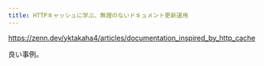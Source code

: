 ```yaml
---
title: HTTPキャッシュに学ぶ、無理のないドキュメント更新運用
---
```


https://zenn.dev/yktakaha4/articles/documentation_inspired_by_http_cache

良い事例。

